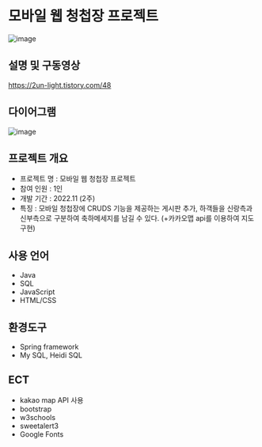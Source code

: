 # 모바일 웹 청첩장 프로젝트
![image](https://user-images.githubusercontent.com/82020828/222174082-1bca036f-b8f5-4a00-a043-fbcfb8f87675.png)

## 설명 및 구동영상
https://2un-light.tistory.com/48

## 다이어그램
![image](https://user-images.githubusercontent.com/82020828/222169244-ba69ab50-ede3-484f-bafe-4242bca62256.png)

## 프로젝트 개요
- 프로젝트 명 : 모바일 웹 청첩장 프로젝트
- 참여 인원 : 1인
- 개발 기간 : 2022.11 (2주)
- 특징 : 모바일 청첩장에 CRUDS 기능을 제공하는 게시판 추가, 하객들을 신랑측과 신부측으로 구분하여 축하메세지를 남길 수 있다. (+카카오맵 api를 이용하여 지도 구현)


## 사용 언어
- Java
- SQL
- JavaScript
- HTML/CSS

## 환경도구
- Spring framework
- My SQL, Heidi SQL

## ECT
- kakao map API 사용
- bootstrap
- w3schools
- sweetalert3
- Google Fonts
